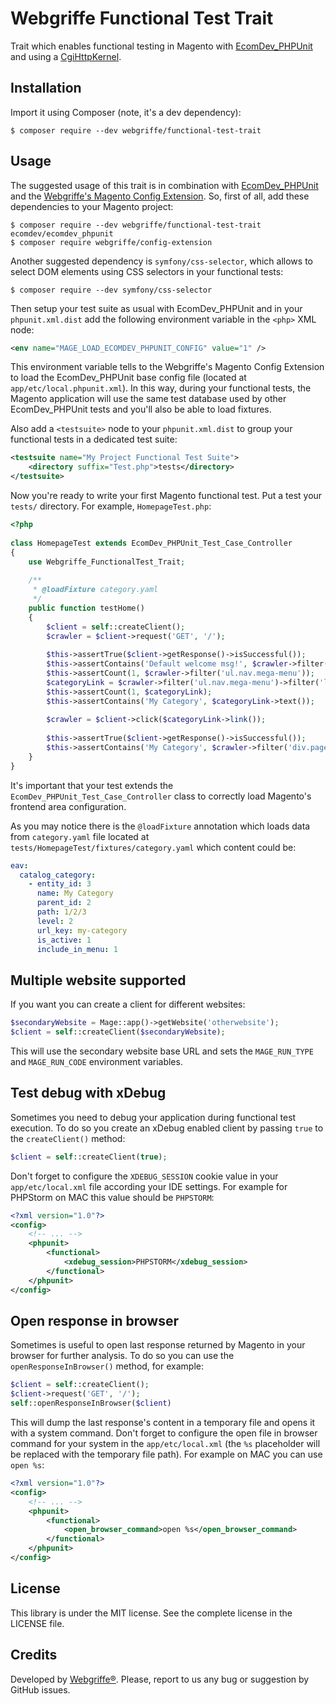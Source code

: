 Webgriffe Functional Test Trait
===============================

Trait which enables functional testing in Magento with [EcomDev_PHPUnit](https://github.com/EcomDev/EcomDev_PHPUnit) and using a [CgiHttpKernel](https://github.com/igorw/CgiHttpKernel).

Installation
------------

Import it using Composer (note, it's a dev dependency):

```
$ composer require --dev webgriffe/functional-test-trait
```
    
Usage
-----

The suggested usage of this trait is in combination with [EcomDev_PHPUnit](https://github.com/EcomDev/EcomDev_PHPUnit) and the [Webgriffe's Magento Config Extension](https://github.com/webgriffe/config-extension).
So, first of all, add these dependencies to your Magento project:

```
$ composer require --dev webgriffe/functional-test-trait ecomdev/ecomdev_phpunit
$ composer require webgriffe/config-extension
```	
	
Another suggested dependency is `symfony/css-selector`, which allows to select DOM elements using CSS selectors in your functional tests:

```
$ composer require --dev symfony/css-selector
```

Then setup your test suite as usual with EcomDev_PHPUnit and in your `phpunit.xml.dist` add the following environment variable in the `<php>` XML node:

```xml
<env name="MAGE_LOAD_ECOMDEV_PHPUNIT_CONFIG" value="1" />
```
	
This environment variable tells to the Webgriffe's Magento Config Extension to load the EcomDev\_PHPUnit base config file (located at `app/etc/local.phpunit.xml`). In this way, during your functional tests, the Magento application will use the same test database used by other EcomDev\_PHPUnit tests and you'll also be able to load fixtures.

Also add a `<testsuite>` node to your `phpunit.xml.dist` to group your functional tests in a dedicated test suite:

```xml
<testsuite name="My Project Functional Test Suite">
    <directory suffix="Test.php">tests</directory>
</testsuite>
``` 

Now you're ready to write your first Magento functional test. 
Put a test your `tests/` directory. For example, `HomepageTest.php`:

```php
<?php
	
class HomepageTest extends EcomDev_PHPUnit_Test_Case_Controller
{
    use Webgriffe_FunctionalTest_Trait;
	
    /**
     * @loadFixture category.yaml
     */
    public function testHome()
    {
        $client = self::createClient();
        $crawler = $client->request('GET', '/');
	
        $this->assertTrue($client->getResponse()->isSuccessful());
        $this->assertContains('Default welcome msg!', $crawler->filter('div.welcome-msg')->text());
        $this->assertCount(1, $crawler->filter('ul.nav.mega-menu'));
        $categoryLink = $crawler->filter('ul.nav.mega-menu')->filter('li')->eq(0)->filter('a');
        $this->assertCount(1, $categoryLink);
        $this->assertContains('My Category', $categoryLink->text());
	
        $crawler = $client->click($categoryLink->link());
	
        $this->assertTrue($client->getResponse()->isSuccessful());
        $this->assertContains('My Category', $crawler->filter('div.page-title h1')->text());
    }
}
```
It's important that your test extends the `EcomDev_PHPUnit_Test_Case_Controller` class to correctly load Magento's frontend area configuration.
	
As you may notice there is the `@loadFixture` annotation which loads data from `category.yaml` file located at `tests/HomepageTest/fixtures/category.yaml` which content could be:

```yaml
eav:
  catalog_category:
    - entity_id: 3
      name: My Category
      parent_id: 2
      path: 1/2/3
      level: 2
      url_key: my-category
      is_active: 1
      include_in_menu: 1
```

Multiple website supported
--------------------------

If you want you can create a client for different websites:

```php
$secondaryWebsite = Mage::app()->getWebsite('otherwebsite');
$client = self::createClient($secondaryWebsite);
```

This will use the secondary website base URL and sets the `MAGE_RUN_TYPE` and `MAGE_RUN_CODE` environment variables.

Test debug with xDebug
----------------------

Sometimes you need to debug your application during functional test execution. To do so you create an xDebug enabled client by passing `true` to the `createClient()` method:

```php
$client = self::createClient(true);
```
Don't forget to configure the `XDEBUG_SESSION` cookie value in your `app/etc/local.xml` file according your IDE settings. For example for PHPStorm on MAC this value should be `PHPSTORM`:

```xml
<?xml version="1.0"?>
<config>
	<!-- ... -->
	<phpunit>
        <functional>
            <xdebug_session>PHPSTORM</xdebug_session>
        </functional>
    </phpunit>
</config>
```

Open response in browser
------------------------
Sometimes is useful to open last response returned by Magento in your browser for further analysis. To do so you can use the `openResponseInBrowser()` method, for example:

```php
$client = self::createClient();
$client->request('GET', '/');
self::openResponseInBrowser($client)
```
This will dump the last response's content in a temporary file and opens it with a system command. Don't forget to configure the open file in browser command for your system in the `app/etc/local.xml` (the `%s` placeholder will be replaced with the temporary file path). For example on MAC you can use `open %s`:

```xml
<?xml version="1.0"?>
<config>
	<!-- ... -->
	<phpunit>
        <functional>
            <open_browser_command>open %s</open_browser_command>
        </functional>
    </phpunit>
</config>
```

License
-------

This library is under the MIT license. See the complete license in the LICENSE file.

Credits
-------

Developed by [Webgriffe®](http://www.webgriffe.com/). Please, report to us any bug or suggestion by GitHub issues.